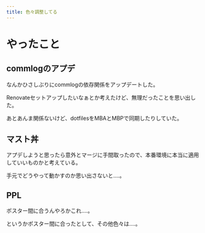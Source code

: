 ```yaml
---
title: 色々調整してる
---
```


# やったこと

## commlogのアプデ

なんかひさしぶりにcommlogの依存関係をアップデートした。

Renovateセットアップしたいなぁとか考えたけど、無理だったことを思い出した。

あとあんま関係ないけど、dotfilesをMBAとMBPで同期したりしていた。

## マスト丼

アプデしようと思ったら意外とマージに手間取ったので、本番環境に本当に適用していいものかと考えている。

手元でどうやって動かすのか思い出さないと‥‥。

## PPL

ポスター間に合うんやろかこれ‥‥。

というかポスター間に合ったとして、その他色々は‥‥。
